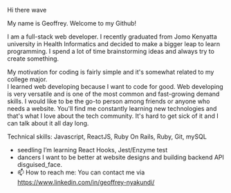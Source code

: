 Hi there wave

My name is Geoffrey. Welcome to my Github!

I am a full-stack web developer. I recently graduated from Jomo Kenyatta university in Health Informatics and decided to make a bigger leap to learn programming.
I spend a lot of time brainstorming ideas and always try to create something.

 My motivation for coding is fairly simple and it's somewhat related to my college major.  
 I learned web developing because I want to code for good. 
 Web developing is very versatile and is one of the most common and fast-growing demand skills. 
 I would like to be the go-to person among friends or anyone who needs a website. 
 You'll find me constantly learning new technologies and that's what I love about the tech community. 
 It's hard to get sick of it and I can talk about it all day long.
 
 Technical skills: Javascript, ReactJS, Ruby On Rails, Ruby, Git, mySQL
 
- seedling I’m learning React Hooks, Jest/Enzyme test
- dancers I want to be better at website designs and building backend API disguised_face.
- 📫 How to reach me: You can contact me via https://www.linkedin.com/in/geoffrey-nyakundi/


